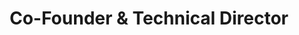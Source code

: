 ---
name: Francesco Di Salvo
team: [Tech, Writers]
title: Co-Founder & Technical Director
linkedin: https://www.linkedin.com/in/francescodisalvo-pa/
email: francesco.disalvo99@gmail.com
description: I am a Machine Learning Engineer amazed by the research world and strongly interested in Computer Vision and Natural Language Processing.
---